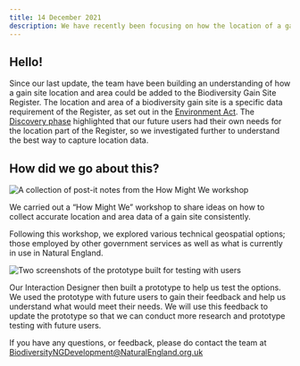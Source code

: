 ```yaml
---
title: 14 December 2021
description: We have recently been focusing on how the location of a gain site (off-site) might be added to the Biodiversity Gain Site Register.  
---
```


## Hello! 

Since our last update, the team have been building an understanding of how a gain site location and area could be added to the Biodiversity Gain Site Register. The location and area of a biodiversity gain site is a specific data requirement of the Register, as set out in the [Environment Act](https://bills.parliament.uk/bills/2593). The [Discovery phase](https://www.gov.uk/service-manual/agile-delivery/how-the-discovery-phase-works) highlighted that our future users had their own needs for the location part of the Register, so we investigated further to understand the best way to capture location data. 

## How did we go about this? 

![A collection of post-it notes from the How Might We workshop](/2021-12-14-image-1.png)

We carried out a “How Might We” workshop to share ideas on how to collect accurate location and area data of a gain site consistently.    

Following this workshop, we explored various technical geospatial options; those employed by other government services as well as what is currently in use in Natural England.  

![Two screenshots of the prototype built for testing with users](/2021-12-14-image-2.png)  

Our Interaction Designer then built a prototype to help us test the options. We used the prototype with future users to gain their feedback and help us understand what would meet their needs. We will use this feedback to update the prototype so that we can conduct more research and prototype testing with future users.

If you have any questions, or feedback, please do contact the team at <BiodiversityNGDevelopment@NaturalEngland.org.uk>